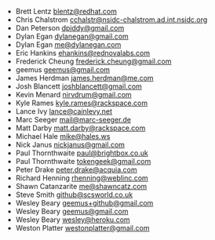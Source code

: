 * Brett Lentz <blentz@redhat.com>
* Chris Chalstrom <cchalstr@nsidc-chalstrom.ad.int.nsidc.org>
* Dan Peterson <dpiddy@gmail.com>
* Dylan Egan <dylanegan@gmail.com>
* Dylan Egan <me@dylanegan.com>
* Eric Hankins <ehankins@rednovalabs.com>
* Frederick Cheung <frederick.cheung@gmail.com>
* geemus <geemus@gmail.com>
* James Herdman <james.herdman@me.com>
* Josh Blancett <joshblancett@gmail.com>
* Kevin Menard <nirvdrum@gmail.com>
* Kyle Rames <kyle.rames@rackspace.com>
* Lance Ivy <lance@cainlevy.net>
* Marc Seeger <mail@marc-seeger.de>
* Matt Darby <matt.darby@rackspace.com>
* Michael Hale <mike@hales.ws>
* Nick Janus <nickjanus@gmail.com>
* Paul Thornthwaite <paul@brightbox.co.uk>
* Paul Thornthwaite <tokengeek@gmail.com>
* Peter Drake <peter.drake@acquia.com>
* Richard Henning <rhenning@weblinc.com>
* Shawn Catanzarite <me@shawncatz.com>
* Steve Smith <github@scsworld.co.uk>
* Wesley Beary <geemus+github@gmail.com>
* Wesley Beary <geemus@gmail.com>
* Wesley Beary <wesley@heroku.com>
* Weston Platter <westonplatter@gmail.com>
